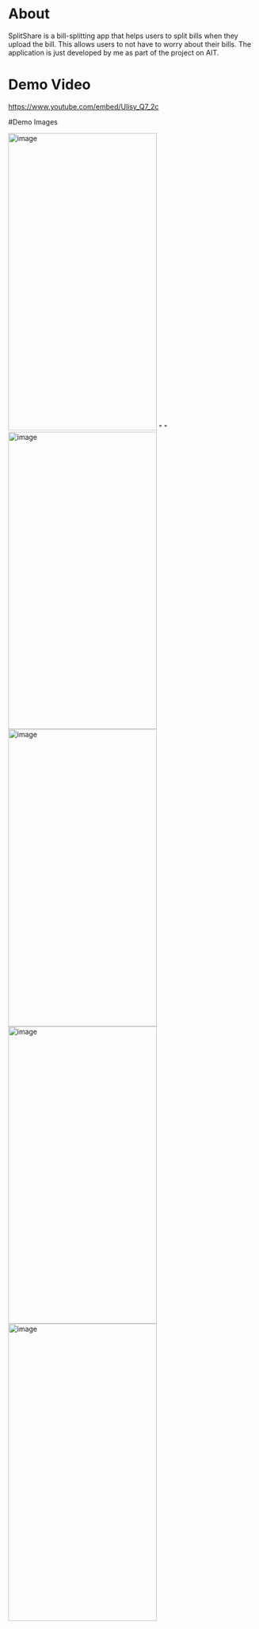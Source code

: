 # About
SplitShare is a bill-splitting app that helps users to split bills when they upload the bill. This allows users to not have to worry about their bills. The application is just developed by me as part of the project on AIT. 

# Demo Video
https://www.youtube.com/embed/Ulisy_Q7_2c

#Demo Images

<img width="300" height="600" alt="image" src="https://github.com/user-attachments/assets/4deca148-820d-4add-a63c-521c6e75f2c9" />    " "     <img width="300" height="600" alt="image" src="https://github.com/user-attachments/assets/a892a387-fd96-4b42-aa2b-4ec99d04f796" /><img width="300" height="600" alt="image" src="https://github.com/user-attachments/assets/372fd7b9-f4e3-46e6-8cf2-6b6e54271c5a" /><img width="300" height="600" alt="image" src="https://github.com/user-attachments/assets/d410503a-9e0d-47be-93cc-907a940fbada" /><img width="300" height="600" alt="image" src="https://github.com/user-attachments/assets/9b772f13-d1d2-4bd6-9f1d-d5248b86f07a" />



